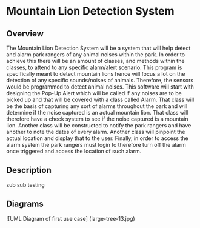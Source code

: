 # Mountain Lion Detection System

## Overview
The Mountain Lion Detection System will be a system that will help detect and alarm park rangers 
of any animal noises within the park. In order to achieve this there will be an amount of classes, 
and methods within the classes, to attend to any specific alarm/alert scenario. This program is 
specifically meant to detect mountain lions hence will focus a lot on the detection of any specific 
sounds/noises of animals. Therefore, the sensors would be programmed to detect animal noises. This 
software will start with designing the Pop-Up Alert which will be called if any noises are to be 
picked up and that will be covered with a class called Alarm. That class will be the basis of 
capturing any sort of alarms throughout the park and will determine if the noise captured is an 
actual mountain lion. That class will therefore have a check system to see if the noise captured 
is a mountain lion. Another class will be constructed to notify the park rangers and have another 
to note the dates of every alarm. Another class will pinpoint the actual location and display that 
to the user. Finally, in order to access the alarm system the park rangers must login to therefore 
turn off the alarm once triggered and access the location of such alarm. 

## Description
sub sub testing

## Diagrams
![UML Diagram of first use case] (large-tree-13.jpg)

